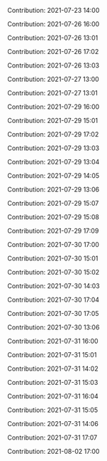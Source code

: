 Contribution: 2021-07-23 14:00

Contribution: 2021-07-26 16:00

Contribution: 2021-07-26 13:01

Contribution: 2021-07-26 17:02

Contribution: 2021-07-26 13:03

Contribution: 2021-07-27 13:00

Contribution: 2021-07-27 13:01

Contribution: 2021-07-29 16:00

Contribution: 2021-07-29 15:01

Contribution: 2021-07-29 17:02

Contribution: 2021-07-29 13:03

Contribution: 2021-07-29 13:04

Contribution: 2021-07-29 14:05

Contribution: 2021-07-29 13:06

Contribution: 2021-07-29 15:07

Contribution: 2021-07-29 15:08

Contribution: 2021-07-29 17:09

Contribution: 2021-07-30 17:00

Contribution: 2021-07-30 15:01

Contribution: 2021-07-30 15:02

Contribution: 2021-07-30 14:03

Contribution: 2021-07-30 17:04

Contribution: 2021-07-30 17:05

Contribution: 2021-07-30 13:06

Contribution: 2021-07-31 16:00

Contribution: 2021-07-31 15:01

Contribution: 2021-07-31 14:02

Contribution: 2021-07-31 15:03

Contribution: 2021-07-31 16:04

Contribution: 2021-07-31 15:05

Contribution: 2021-07-31 14:06

Contribution: 2021-07-31 17:07

Contribution: 2021-08-02 17:00

